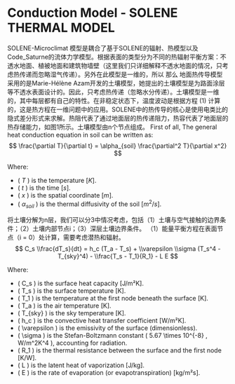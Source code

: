 # Conduction Model - SOLENE THERMAL MODEL

SOLENE-Microclimat 模型是耦合了基于SOLENE的辐射、热模型以及Code_Saturne的流体力学模型。根据表面的类型分为不同的热辐射平衡方案：不透水地面、植被地面和建筑物墙壁（这里我们只详细解释不透水地面的情况，只考虑热传递而忽略湿气传递）。另外在此模型是一维的，所以
那么
地面热传导模型采用的是Marie-Hélène Azam开发的土壤模型，她提出的土壤模型是为路面涂层等不透水表面设计的。因此，只考虑热传递（忽略水分传递）。土壤模型是一维的，其中每层都有自己的特性。在非稳定状态下，温度波动是根据方程 (1) 计算的，这是热方程在一维问题中的应用。SOLENE中的热传导的核心是使用电类比的隐式差分形式来求解。热阻代表了通过地面层的热传递阻力，热容代表了地面层的热存储能力，如图1所示。土壤模型由n个节点组成。
First of all, The general heat conduction equation in soil can be written as:
$$
\frac{\partial T}{\partial t} = \alpha_{soil} \frac{\partial^2 T}{\partial x^2} 
$$

Where:

- \( $T$ ) is the temperature $[K]$.
- \( $t$ ) is the time $[s]$.
- \( $x$ ) is the spatial coordinate $[m]$.
- \( $\alpha_{soil}$ ) is the thermal diffusivity of the soil $[m^2/s]$.

将土壤分解为n层，我们可以分3中情况考虑，包括（1）土壤与空气接触的边界条件；（2）土壤内部节点i；（3）深层土壤边界条件。
（1）能量平衡方程在表面节点（i = 0）处计算，需要考虑潜热和辐射。
$$
C_s \\frac{dT_s}{dt} = h_c (T_a - T_s) + \\varepsilon \\sigma (T_s^4 - T_{sky}^4) - \\frac{T_s - T_1}{R_1} - L E
$$

Where:

- \( C_s \) is the surface heat capacity [J/m²K].
- \( T_s \) is the surface temperature [K].
- \( T_1 \) is the temperature at the first node beneath the surface [K].
- \( T_a \) is the air temperature [K].
- \( T_{sky} \) is the sky temperature [K].
- \( h_c \) is the convective heat transfer coefficient [W/m²K].
- \( \\varepsilon \) is the emissivity of the surface (dimensionless).
- \( \\sigma \) is the Stefan-Boltzmann constant \( 5.67 \\times 10^{-8} \, W/m^2K^4 \), accounting for radiation.
- \( R_1 \) is the thermal resistance between the surface and the first node [K/W].
- \( L \) is the latent heat of vaporization [J/kg].
- \( E \) is the rate of evaporation (or evapotranspiration) [kg/m²s].
